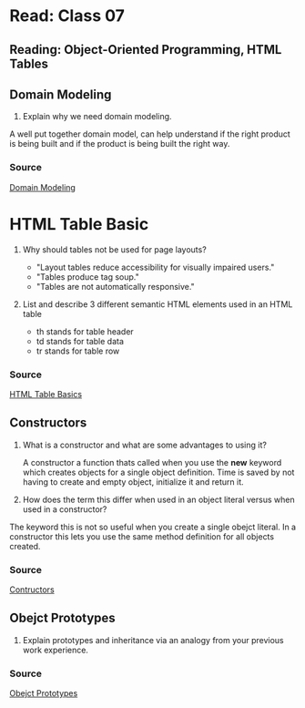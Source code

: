 # Read: Class 07 

## Reading: Object-Oriented Programming, HTML Tables

## Domain Modeling

1. Explain why we need domain modeling.

A well put together domain model, can help understand if the right product is being built and if the product is being built the right way.

### Source

[Domain Modeling](https://github.com/codefellows/domain_modeling#domain-modeling)

# HTML Table Basic

1. Why should tables not be used for page layouts?

    * "Layout tables reduce accessibility for visually impaired users."
    * "Tables produce tag soup."
    * "Tables are not automatically responsive."

2. List and describe 3 different semantic HTML elements used in an HTML table

    * th stands for table header
    * td stands for table data
    * tr stands for table row

### Source

[HTML Table Basics](https://developer.mozilla.org/en-US/docs/Learn/HTML/Tables/Basics)

## Constructors

1. What is a constructor and what are some advantages to using it?

    A constructor a function thats called when you use the <b>new</b> keyword which creates objects for a single object definition. Time is saved by not having to create and empty object, initialize it and return it.

2. How does the term this differ when used in an object literal versus when used in a constructor?

The keyword this is not so useful when you create a single obejct literal. In a constructor this lets you use the same method definition for all objects created.

### Source

[Contructors](https://developer.mozilla.org/en-US/docs/Learn/JavaScript/Objects/Basics#introducing_constructors)

## Obejct Prototypes

1. Explain prototypes and inheritance via an analogy from your previous work experience.



### Source

[Obejct Prototypes](https://ui.dev/beginners-guide-to-javascript-prototype)

